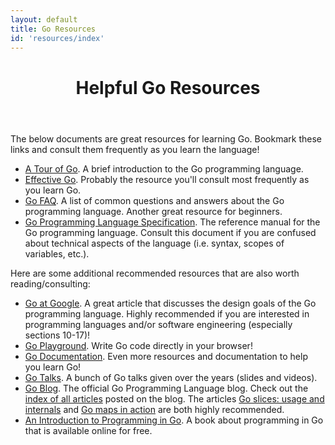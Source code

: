 ```yaml
---
layout: default
title: Go Resources
id: 'resources/index'
---
```

<header><h1>Helpful Go Resources</h1></header>

The below documents are great resources for learning Go.
Bookmark these links and consult them frequently as you
learn the language!

* [A Tour of Go][1]. A brief introduction to the Go programming language.
* [Effective Go][2]. Probably the resource you'll consult most frequently
  as you learn Go.
* [Go FAQ][3]. A list of common questions and answers about the Go
  programming language. Another great resource for beginners.
* [Go Programming Language Specification][4]. The reference manual
  for the Go programming language. Consult this document if you are
  confused about technical aspects of the language (i.e. syntax,
  scopes of variables, etc.).

Here are some additional recommended resources that are also worth reading/consulting:

* [Go at Google][5]. A great article that discusses the design goals of the Go programming language.
  Highly recommended if you are interested in programming languages and/or software engineering
  (especially sections 10-17)!
* [Go Playground][6]. Write Go code directly in your browser!
* [Go Documentation][7]. Even more resources and documentation to help you learn Go!
* [Go Talks][8]. A bunch of Go talks given over the years (slides and videos).
* [Go Blog][9]. The official Go Programming Language blog. Check out the [index of all articles][10]
  posted on the blog. The articles [Go slices: usage and internals][11] and [Go maps in action][12]
  are both highly recommended.
* [An Introduction to Programming in Go][14]. A book about programming in Go that is available online for free.

[1]: http://tour.golang.org/
[2]: http://golang.org/doc/effective_go.html
[3]: http://golang.org/doc/faq
[4]: http://golang.org/ref/spec
[5]: http://talks.golang.org/2012/splash.article
[6]: http://play.golang.org/
[7]: http://golang.org/doc/
[8]: http://talks.golang.org/
[9]: http://blog.golang.org/
[10]: http://blog.golang.org/index
[11]: http://blog.golang.org/go-slices-usage-and-internals
[12]: http://blog.golang.org/go-maps-in-action
[13]: http://blog.golang.org/json-and-go
[14]: http://www.golang-book.com/
